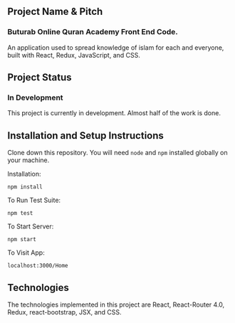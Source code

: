 ## Project Name & Pitch

### Buturab Online Quran Academy Front End Code.

An application used to spread knowledge of islam for each and everyone, built with React, Redux, JavaScript, and CSS.

## Project Status

### In Development

This project is currently in development. Almost half of the work is done.

## Installation and Setup Instructions

Clone down this repository. You will need `node` and `npm` installed globally on your machine.

Installation:

`npm install`

To Run Test Suite:

`npm test`

To Start Server:

`npm start`

To Visit App:

`localhost:3000/Home`

## Technologies

The technologies implemented in this project are React, React-Router 4.0, Redux, react-bootstrap, JSX, and CSS.
